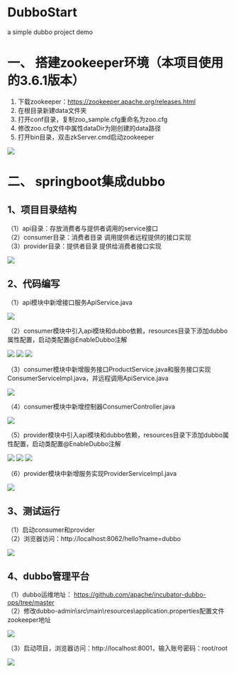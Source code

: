 # DubboStart
a simple dubbo project demo

一、 搭建zookeeper环境（本项目使用的3.6.1版本）
===

1. 下载zookeeper：https://zookeeper.apache.org/releases.html
1. 在根目录新建data文件夹
1. 打开conf目录，复制zoo_sample.cfg重命名为zoo.cfg
1. 修改zoo.cfg文件中属性dataDir为刚创建的data路径
1. 打开bin目录，双击zkServer.cmd启动zookeeper

![](https://github.com/winterSwallow/DubboStart/blob/master/images/zoo_cfg.png)

二、 springboot集成dubbo
===

1、项目目录结构
---
（1）api目录：存放消费者与提供者调用的service接口  
（2）consumer目录：消费者目录 调用提供者远程提供的接口实现  
（3）provider目录：提供者目录 提供给消费者接口实现  

![](https://github.com/winterSwallow/DubboStart/blob/master/images/project_directory.png)

2、代码编写
---
（1）api模块中新增接口服务ApiService.java

![](https://github.com/winterSwallow/DubboStart/blob/master/images/ApiService.png)

（2）consumer模块中引入api模块和dubbo依赖，resources目录下添加dubbo属性配置，启动类配置@EnableDubbo注解

![](https://github.com/winterSwallow/DubboStart/blob/master/images/consumer_dubbo.png)
![](https://github.com/winterSwallow/DubboStart/blob/master/images/consumer_properties.png)
![](https://github.com/winterSwallow/DubboStart/blob/master/images/ConsumerApplication.png)

（3）consumer模块中新增服务接口ProductService.java和服务接口实现ConsumerServiceImpl.java，并远程调用ApiService.java

![](https://github.com/winterSwallow/DubboStart/blob/master/images/ConsumerServiceImpl.png)

（4）consumer模块中新增控制器ConsumerController.java

![](https://github.com/winterSwallow/DubboStart/blob/master/images/ConsumerController.png)

（5）provider模块中引入api模块和dubbo依赖，resources目录下添加dubbo属性配置，启动类配置@EnableDubbo注解

![](https://github.com/winterSwallow/DubboStart/blob/master/images/provider_dubbo.png)
![](https://github.com/winterSwallow/DubboStart/blob/master/images/provider_properties.png)
![](https://github.com/winterSwallow/DubboStart/blob/master/images/ProviderApplication.png)

（6）provider模块中新增服务实现ProviderServiceImpl.java

![](https://github.com/winterSwallow/DubboStart/blob/master/images/ProviderServiceImpl.png)

3、测试运行
---
（1）启动consumer和provider  
（2）浏览器访问：http://localhost:8062/hello?name=dubbo

![](https://github.com/winterSwallow/DubboStart/blob/master/images/start_success.png)

4、dubbo管理平台
---
（1）dubbo运维地址： https://github.com/apache/incubator-dubbo-ops/tree/master  
（2）修改dubbo-admin\src\main\resources\application.properties配置文件zookeeper地址  

![](https://github.com/winterSwallow/DubboStart/blob/master/images/zoo_cfg.png)

（3）启动项目，浏览器访问：http://localhost:8001，输入账号密码：root/root  

![](https://github.com/winterSwallow/DubboStart/blob/master/images/dubbo_ops.png)

